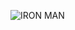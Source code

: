 ![IRON MAN](https://blog.playstation.com/tachyon/2019/04/unnamed-file-63.jpg?resize=1088,500&crop_strategy=smart)
